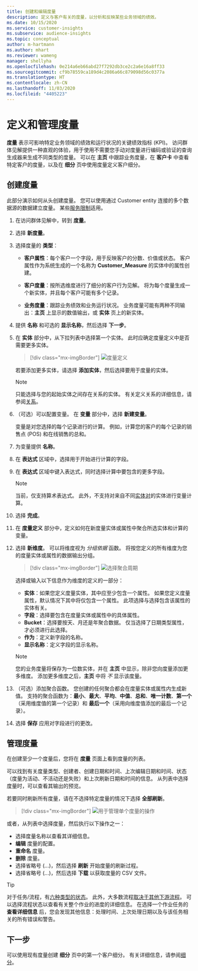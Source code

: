```yaml
---
title: 创建和编辑度量
description: 定义与客户有关的度量，以分析和反映某些业务领域的绩效。
ms.date: 10/15/2020
ms.service: customer-insights
ms.subservice: audience-insights
ms.topic: conceptual
author: m-hartmann
ms.author: mhart
ms.reviewer: wameng
manager: shellyha
ms.openlocfilehash: 0e214a6eb66abd27f7292db3ce2c2a6e16a8ff33
ms.sourcegitcommit: cf9b78559ca189d4c2086a66c879098d56c0377a
ms.translationtype: HT
ms.contentlocale: zh-CN
ms.lasthandoff: 11/03/2020
ms.locfileid: "4405223"
---
```

# <a name="define-and-manage-measures"></a>定义和管理度量

**度量** 表示可影响特定业务领域的绩效和运行状况的关键绩效指标 (KPI)。 访问群体见解提供一种直观的体验，用于使用不需要您手动对度量进行编码或验证的查询生成器来生成不同类型的度量。 可以在 **主页** 中跟踪业务度量，在 **客户卡** 中查看特定客户的度量，以及在 **细分** 页中使用度量定义客户细分。

## <a name="create-a-measure"></a>创建度量

此部分演示如何从头创建度量。 您可以使用通过 Customer entity 连接的多个数据源的数据建立度量。 某些[服务限制](service-limits.md)适用。

1. 在访问群体见解中，转到 **度量**。

2. 选择 **新度量**。

3. 选择度量的 **类型**：

   - **客户属性**：每个客户一个字段，用于反映客户的分数、价值或状态。 客户属性作为系统生成的一个名称为 **Customer_Measure** 的实体中的属性创建。

   - **客户度量**：按所选维度进行了细分的客户行为见解。 将为每个度量生成一个新实体，并且每个客户可能有多个记录。

   - **业务度量**：跟踪业务绩效和业务运行状况。 业务度量可能有两种不同输出：**主页** 上显示的数值输出，或 **实体** 页上的新实体。

4. 提供 **名称** 和可选的 **显示名称**，然后选择 **下一步**。

5. 在 **实体** 部分中，从下拉列表中选择第一个实体。 此时应确定度量定义中是否需要更多实体。

   > [!div class="mx-imgBorder"]
   > ![度量定义](media/measure-definition.png "度量定义")

   若要添加更多实体，请选择 **添加实体**，然后选择要用于度量的实体。

   > [!NOTE]
   > 只能选择与您的起始实体之间存在关系的实体。 有关定义关系的详细信息，请参阅[关系](relationships.md)。

6. （可选）可以配置变量。 在 **变量** 部分中，选择 **新建变量**。

   变量是对您选择的每个记录进行的计算。 例如，计算您的客户的每个记录的销售点 (POS) 和在线销售的总和。

7. 为变量提供 **名称**。

8. 在 **表达式** 区域中，选择用于开始进行计算的字段。

9. 在 **表达式** 区域中键入表达式，同时选择计算中要包含的更多字段。

   > [!NOTE]
   > 当前，仅支持算术表达式。 此外，不支持对来自不同[实体对](relationships.md)的实体进行变量计算。

10. 选择 **完成**。

11. 在 **度量定义** 部分中，定义如何在新度量实体或属性中聚合所选实体和计算的变量。

12. 选择 **新维度**。 可以将维度视为 *分组依据* 函数。 将按您定义的所有维度为您的度量实体或属性的数据输出分组。

    > [!div class="mx-imgBorder"]
    > ![选择聚合周期](media/measures-businessreport-measure-definition2.png "选择聚合周期")

    选择或输入以下信息作为维度的定义的一部分：

    - **实体**：如果您定义度量实体，其中应至少包含一个属性。 如果您定义度量属性，默认情况下其中将仅包含一个属性。 此项选择与选择包含该属性的实体有关。
    - **字段**：选择要包含在度量实体或属性中的具体属性。
    - **Bucket**：选择要按天、月还是年聚合数据。 仅当选择了日期类型属性，才必须进行此选择。
    - **作为**：定义新字段的名称。
    - **显示名称**：定义字段的显示名称。

    > [!NOTE]
    > 您的业务度量将保存为一位数实体，并在 **主页** 中显示，除非您向度量添加更多维度。 添加更多维度之后，**主页** 中将 *不* 显示该度量。

13. （可选）添加聚合函数。 您创建的任何聚合都会在度量实体或属性内生成新值。 支持的聚合函数为：**最小**、**最大**、**平均**、**中值**、**总和**、**唯一计数**、**第一个**（采用维度值的第一个记录）和 **最后一个**（采用向维度值添加的最后一个记录）。

14. 选择 **保存** 应用对字段进行的更改。

## <a name="manage-your-measures"></a>管理度量

在创建至少一个度量后，您将在 **度量** 页面上看到度量的列表。

可以找到有关度量类型、创建者、创建日期和时间、上次编辑日期和时间、状态（度量为活动、不活动还是失败）和上次刷新日期和时间的信息。 从列表中选择度量时，可以查看其输出的预览。

若要同时刷新所有度量，请在不选择特定度量的情况下选择 **全部刷新**。

> [!div class="mx-imgBorder"]
> ![用于管理单个度量的操作](media/measure-actions.png "用于管理单个度量的操作")

或者，从列表中选择度量，然后执行以下操作之一：

- 选择度量名称以查看其详细信息。
- **编辑** 度量的配置。
- **重命名** 度量。
- **删除** 度量。
- 选择省略号 (...)，然后选择 **刷新** 开始度量的刷新过程。
- 选择省略号 (...)，然后选择 **下载** 以获取度量的 CSV 文件。

> [!TIP]
> 对于任务/流程，有[六种类型的状态](system.md#status-types)。 此外，大多数流程[取决于其他下游流程](system.md#refresh-policies)。 可以选择流程状态以查看有关整个作业的进度的详细信息。 在选择一个作业任务的 **查看详细信息** 后，您会发现其他信息：处理时间、上次处理日期以及与该任务相关的所有错误和警告。

## <a name="next-step"></a>下一步

可以使用现有度量创建 **细分** 页中的第一个客户细分。 有关详细信息，请参阅[细分](segments.md)。
